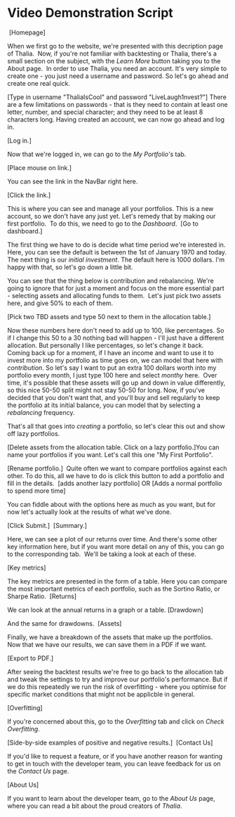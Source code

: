 # Video Demonstration Script

​
[Homepage]

When we first go to the website, we're presented with this decription page of Thalia.
​
Now, if you're not familiar with backtesting or Thalia, there's a small section on the subject, with the _Learn More_  button taking you to the About page.
​
In order to use Thalia, you need an account. It's very simple to create one - you just need a username and password. So let's go ahead and create one real quick.

[Type in username "ThaliaIsCool" and password "LiveLaugh1nvest?"]
There are a few limitations on passwords - that is they need to contain at least one letter, number, and special character; and they need to be at least 8 characters long.
​Having created an account, we can now go ahead and log in.

[Log in.]

Now that we're logged in, we can go to the _My Portfolio's_ tab.

[Place mouse on link.]

You can see the link in the NavBar right here.

[Click the link.]

This is where you can see and manage all your portfolios. This is a new account, so we don't have any just yet. Let's remedy that by making our first portfolio.
​
To do this, we need to go to the _Dashboard_.
​
[Go to dashboard.]

The first thing we have to do is decide what time period we're interested in. Here, you can see the default is between the 1st of January 1970 and today.
​
The next thing is our _initial investment_. The default here is 1000 dollars. I'm happy with that, so let's go down a little bit.

You can see that the thing below is contribution and rebalancing. We're going to ignore that for just a moment and focus on the more essential part - selecting assets and allocating funds to them.
​​
Let's just pick two assets here, and give 50% to each of them.

[Pick two TBD assets and type 50 next to them in the allocation table.]

Now these numbers here don't need to add up to 100, like percentages. So if I change this 50 to a 30 nothing bad will happen - I'll just have a different allocation. But personally I like percentages, so let's change it back.
​
Coming back up for a moment, if I have an income and want to use it to invest more into my portfolio as time goes on, we can model that here with _contribution_. So let's say I want to put an extra 100 dollars worth into my portfolio every month, I just type 100 here and select _monthy_ here.
​
Over time, it's possible that these assets will go up and down in value differently, so this nice 50-50 split might not stay 50-50 for long. Now, if you've decided that you don't want that, and you'll buy and sell regularly to keep the portfolio at its initial balance, you can model that by selecting a _rebalancing_ frequency.

That's all that goes into _creating_ a portfolio, so let's clear this out and show off lazy portfolios.

[Delete assets from the allocation table. Click on a lazy portfolio.]
​
You can name your portfolios if you want. Let's call this one "My First Portfolio".

[Rename portfolio.]
​
Quite often we want to compare portfolios against each other. To do this, all we have to do is click this button to add a portfolio and fill in the details.
​​
[adds another lazy portfolio] OR [Adds a normal portfolio to spend more time]

You can fiddle about with the options here as much as you want, but for now let's actually look at the results of what we've done.

[Click Submit.]
​
[Summary.]

Here, we can see a plot of our returns over time. And there's some other key information here, but if you want more detail on any of this, you can go to the corresponding tab.
​
We'll be taking a look at each of these.​

[Key metrics]

The key metrics are presented in the form of a table. Here you can compare the most important metrics of each portfolio, such as the Sortino Ratio, or Sharpe Ratio.
​
[Returns]

We can look at the annual returns in a graph or a table.
​
[Drawdown]

And the same for drawdowns.
​
[Assets]

Finally, we have a breakdown of the assets that make up the portfolios.
​​
Now that we have our results, we can save them in a PDF if we want.

[Export to PDF.]

After seeing the backtest results we're free to go back to the allocation tab and tweak the settings to try and improve our portfolio's performance. But if we do this repeatedly we run the risk of overfitting - where you optimise for specific market conditions that might not be applicble in general.

[Overfitting]

If you're concerned about this, go to the _Overfitting_ tab and click on _Check Overfitting_.

[Side-by-side examples of positive and negative results.]
​
[Contact Us]

If you'd like to request a feature, or if you have another reason for wanting to get in touch with the developer team, you can leave feedback for us on the _Contact Us_ page.

[About Us]

If you want to learn about the developer team, go to the _About Us_ page, where you can read a bit about the proud creators of _Thalia_.